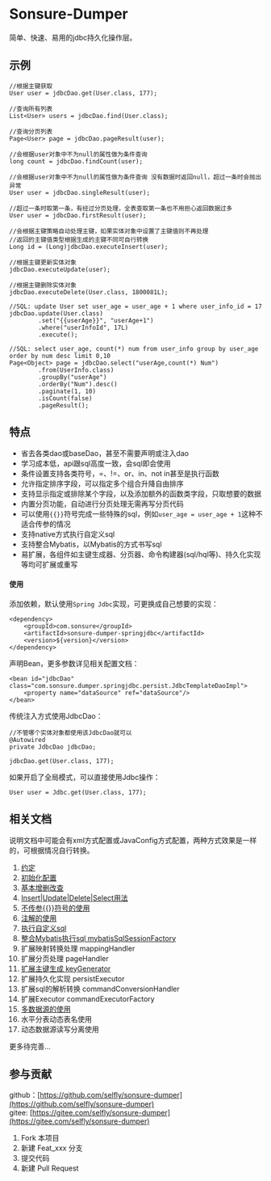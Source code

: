 # Sonsure-Dumper

简单、快速、易用的jdbc持久化操作层。

## 示例

    //根据主键获取
    User user = jdbcDao.get(User.class, 177);
    
    //查询所有列表
    List<User> users = jdbcDao.find(User.class);
    
    //查询分页列表
    Page<User> page = jdbcDao.pageResult(user);
    
    //会根据user对象中不为null的属性做为条件查询
    long count = jdbcDao.findCount(user);
    
    //会根据user对象中不为null的属性做为条件查询 没有数据时返回null，超过一条时会抛出异常
    User user = jdbcDao.singleResult(user);
    
    //超过一条时取第一条，有经过分页处理，全表查取第一条也不用担心返回数据过多
    User user = jdbcDao.firstResult(user);
    
    //会根据主键策略自动处理主键，如果实体对象中设置了主键值则不再处理
    //返回的主键值类型根据生成的主键不同可自行转换
    Long id = (Long)jdbcDao.executeInsert(user);
    
    //根据主键更新实体对象
    jdbcDao.executeUpdate(user);
    
    //根据主键删除实体对象
    jdbcDao.executeDelete(User.class, 1800081L);
    
    //SQL: update User set user_age = user_age + 1 where user_info_id = 17
    jdbcDao.update(User.class)
            .set("{{userAge}}", "userAge+1")
            .where("userInfoId", 17L)
            .execute();
    
    //SQL: select user_age, count(*) num from user_info group by user_age order by num desc limit 0,10
    Page<Object> page = jdbcDao.select("userAge,count(*) Num")
            .from(UserInfo.class)
            .groupBy("userAge")
            .orderBy("Num").desc()
            .paginate(1, 10)
            .isCount(false)
            .pageResult();
 
## 特点

- 省去各类dao或baseDao，甚至不需要声明或注入dao
- 学习成本低，api跟sql高度一致，会sql即会使用
- 条件设置支持各类符号，=、!=、or、in、not in甚至是执行函数
- 允许指定排序字段，可以指定多个组合升降自由排序
- 支持显示指定或排除某个字段，以及添加额外的函数类字段，只取想要的数据
- 内置分页功能，自动进行分页处理无需再写分页代码
- 可以使用`{{}}`符号完成一些特殊的sql，例如`user_age = user_age + 1`这种不适合传参的情况
- 支持native方式执行自定义sql
- 支持整合Mybatis，以Mybatis的方式书写sql
- 易扩展，各组件如主键生成器、分页器、命令构建器(sql/hql等)、持久化实现等均可扩展或重写

#### 使用

添加依赖，默认使用`Spring Jdbc`实现，可更换成自己想要的实现：

    <dependency>
        <groupId>com.sonsure</groupId>
        <artifactId>sonsure-dumper-springjdbc</artifactId>
        <version>${version}</version>
    </dependency>
    
声明Bean，更多参数详见相关配置文档：

    <bean id="jdbcDao" class="com.sonsure.dumper.springjdbc.persist.JdbcTemplateDaoImpl">
        <property name="dataSource" ref="dataSource"/>
    </bean>
    
传统注入方式使用JdbcDao：

    //不管哪个实体对象都使用该JdbcDao就可以
    @Autowired
    private JdbcDao jdbcDao;
    
    jdbcDao.get(User.class, 177);
    
如果开启了全局模式，可以直接使用Jdbc操作：

    User user = Jdbc.get(User.class, 177);

## 相关文档

说明文档中可能会有xml方式配置或JavaConfig方式配置，两种方式效果是一样的，可根据情况自行转换。

1. [约定](doc/usage.md)
2. [初始化配置](doc/init-config.md)  
3. [基本增删改查](doc/basic-crud.md)  
4. [Insert|Update|Delete|Select用法](doc/executor-crud.md)
5. [不传参{{}}符号的使用](doc/not-param.md)
6. [注解的使用](doc/use-annotation.md)
7. [执行自定义sql](doc/native-sql.md)
8. [整合Mybatis执行sql mybatisSqlSessionFactory](doc/mybatis-sql.md)
9. 扩展映射转换处理 mappingHandler
10. 扩展分页处理 pageHandler
11. [扩展主键生成 keyGenerator](doc/key-generator.md)
12. 扩展持久化实现 persistExecutor
13. 扩展sql的解析转换 commandConversionHandler
14. 扩展Executor commandExecutorFactory
15. [多数据源的使用](doc/multi-ds.md)
16. 水平分表动态表名使用
17. 动态数据源读写分离使用

更多待完善...


## 参与贡献

github：[https://github.com/selfly/sonsure-dumper](https://github.com/selfly/sonsure-dumper)  
gitee: [https://gitee.com/selfly/sonsure-dumper](https://gitee.com/selfly/sonsure-dumper)

1. Fork 本项目
2. 新建 Feat_xxx 分支
3. 提交代码
4. 新建 Pull Request

